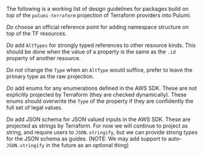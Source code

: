 The following is a working list of design guidelines for packages build on top of the `pulumi-terraform` projection of Terraform providers into Pulumi.

*Do* choose an official reference point for adding namespace structure on top of the TF resources.

*Do* add `AltTypes` for strongly typed references to other resource kinds.  This should be done when the value of a property is the same as the `.id` property of another resource.

*Do not* change the `Type` when an `AltType` would suffice, prefer to leave the primary type as the raw projection.

*Do* add enums for any enumerations defined in the AWS SDK.  These are not explicitly projected by Terraform (they are checked dynamically).  These enums should overwrite the `Type` of the property if they are confidently the full set of legal values.

*Do* add JSON schema for JSON valued inputs in the AWS SDK.  These are projected as strings by Terraform.  For now we will continue to project as string, and require users to `JSON.stringify`, but we can provide strong types for the JSON schema as guides.  (NOTE: We may add support to auto-`JSON.stringify` in the future as an optional thing)